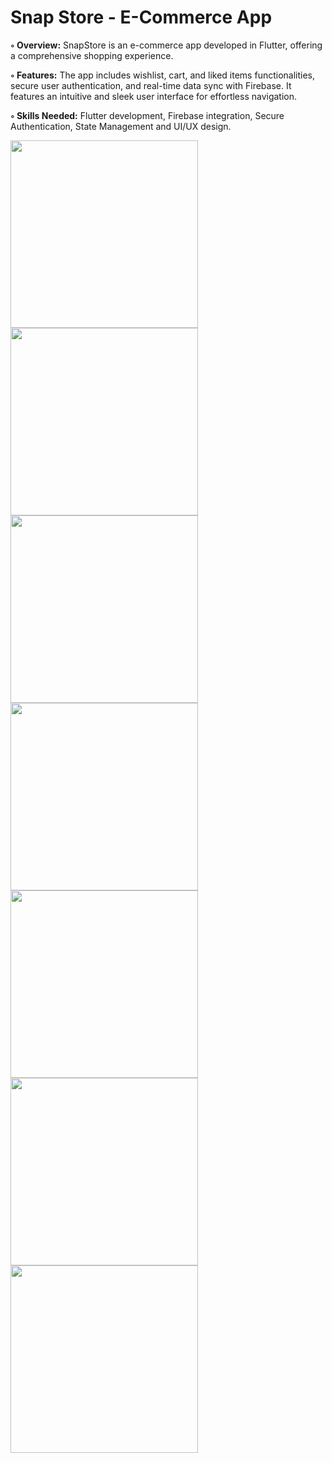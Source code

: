 # Snap Store - E-Commerce App

**◦ Overview:** SnapStore is an e-commerce app developed in Flutter, offering a comprehensive shopping experience.

**◦ Features:** The app includes wishlist, cart, and liked items functionalities, secure user authentication, and real-time data sync
with Firebase. It features an intuitive and sleek user interface for effortless navigation.

**◦ Skills Needed:** Flutter development, Firebase integration, Secure Authentication, State Management and UI/UX design.

<img src="https://github.com/user-attachments/assets/ea5ddca1-1832-4117-ae0f-f2d056fc535c" width="300">
<img src="https://github.com/user-attachments/assets/06b25932-298b-4efc-bad1-5d088e6827db" width="300">
<img src="https://github.com/user-attachments/assets/f4520713-46a3-4cdb-8807-9065b5de4985" width="300">
<img src="https://github.com/user-attachments/assets/15f72fc0-9404-4dbb-b3e3-f03d4b7d589a" width="300">
<img src="https://github.com/user-attachments/assets/e76a37cd-4f57-4d27-a3bb-4dc4017a79a7" width="300">
<img src="https://github.com/user-attachments/assets/0028139d-a713-4194-bfcc-a38fd68c154c" width="300">
<img src="https://github.com/user-attachments/assets/6c3659ed-f818-4fa3-94c8-c5ef591d2b04" width="300">

